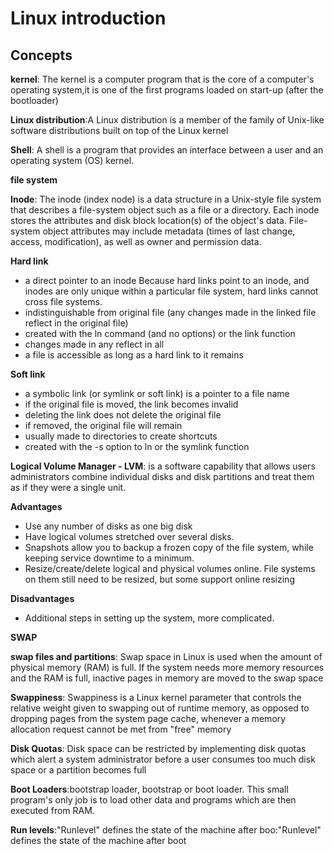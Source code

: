 # Linux introduction

## Concepts

**kernel**: The kernel is a computer program that is the core of a computer's operating system,it is one of the first programs loaded on start-up (after the bootloader)

**Linux distribution**:A Linux distribution is a member of the family of Unix-like software distributions built on top of the Linux kernel

**Shell**: A shell is a program that provides an interface between a user and an operating system (OS) kernel.

**file system** 

**Inode**: The inode (index node) is a data structure in a Unix-style file system that describes a file-system object such as a file or a directory. Each inode stores the attributes and disk block location(s) of the object's data. File-system object attributes may include metadata (times of last change, access, modification), as well as owner and permission data.

**Hard link**
- a direct pointer to an inode
Because hard links point to an inode, and inodes are only unique within a particular file system, hard links cannot cross file systems.
- indistinguishable from original file (any changes made in the linked file reflect in the original file)
- created with the ln command (and no options) or the link function
- changes made in any reflect in all
- a file is accessible as long as a hard link to it remains

**Soft link**
- a symbolic link (or symlink or soft link) is a pointer to a file name
- if the original file is moved, the link becomes invalid
- deleting the link does not delete the original file
- if removed, the original file will remain
- usually made to directories to create shortcuts
- created with the -s option to ln or the symlink function

**Logical Volume Manager - LVM**: is a software capability that allows users
administrators combine individual disks and disk partitions and treat them
as if they were a single unit.

**Advantages**
- Use any number of disks as one big disk
- Have logical volumes stretched over several disks.
- Snapshots allow you to backup a frozen copy of the file system, while keeping service downtime to a minimum.
- Resize/create/delete logical and physical volumes online. File systems on them still need to be resized, but some support online resizing

**Disadvantages**
- Additional steps in setting up the system, more complicated.

**SWAP**

**swap files and partitions**: Swap space in Linux is used when the amount of physical memory (RAM) is full.
If the system needs more memory resources and the RAM is full, inactive pages in memory are moved to the swap space

**Swappiness**: Swappiness is a Linux kernel parameter that controls the relative weight given to swapping out of
runtime memory, as opposed to dropping pages from the system page cache, whenever a memory allocation request cannot
be met from "free" memory

**Disk Quotas**: Disk space can be restricted by implementing disk quotas which alert a system administrator before a user consumes too much disk space or a partition becomes full

**Boot Loaders**:bootstrap loader, bootstrap or boot loader. This small program's only job is to load other data and programs which are then executed from RAM.

**Run levels**:"Runlevel" defines the state of the machine after boo:"Runlevel" defines the state of the machine after boot 

